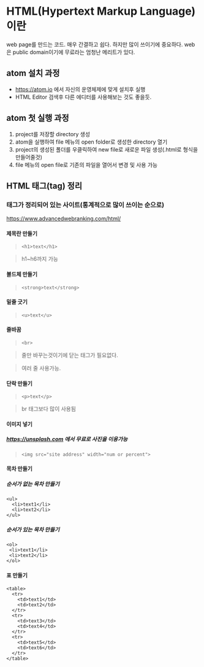 # HTML(Hypertext Markup Language)이란
web page를 만드는 코드. 매우 간결하고 쉽다. 하지만 많이 쓰이기에 중요하다.
web은 public domain이기에 무료라는 엄청난 메리트가 있다.

## atom 설치 과정
- https://atom.io 에서 자신의 운영체제에 맞게 설치후 실행
- HTML Editor 검색후 다른 에디터를 사용해보는 것도 좋을듯.

## atom 첫 실행 과정
1) project를 저장할 directory 생성
2) atom을 실행하여 file 메뉴의 open folder로 생성한 directory 열기
3) project의 생성된 폴더를 우클릭하여 new file로 새로운 파일 생성(.html로 형식을 만들어줄것)
4) file 메뉴의 open file로 기존의 파일을 열어서 변경 및 사용 가능
 
## HTML 태그(tag) 정리
### 태그가 정리되어 있는 사이트(통계적으로 많이 쓰이는 순으로)
https://www.advancedwebranking.com/html/
#### 제목란 만들기
> ```<h1>text</h1>```

> h1~h6까지 가능

#### 볼드체 만들기
> ```<strong>text</strong>```

#### 밑줄 긋기
> ```<u>text</u>```

#### 줄바꿈
> ```<br>```

> 줄만 바꾸는것이기에 닫는 태그가 필요없다.

> 여러 줄 사용가능.

#### 단락 만들기
> ```<p>text</p>```

> br 태그보다 많이 사용됨

#### 이미지 넣기
##### https://unsplash.com 에서 무료로 사진을 이용가능
> ```<img src="site address" width="num or percent">```

#### 목차 만들기
##### 순서가 없는 목차 만들기
    <ul>
      <li>text1</li>
      <li>text2</li>
    </ul>

##### 순서가 있는 목차 만들기
    <ol>
     <li>text1</li>
     <li>text2</li>
    </ol>

#### 표 만들기
    <table>
      <tr>
        <td>text1</td>
        <td>text2</td>
      </tr>
      <tr>
        <td>text3</td>
        <td>text4</td>
      </tr>
      <tr>
        <td>text5</td>
        <td>text6</td>
      </tr>
    </table>
